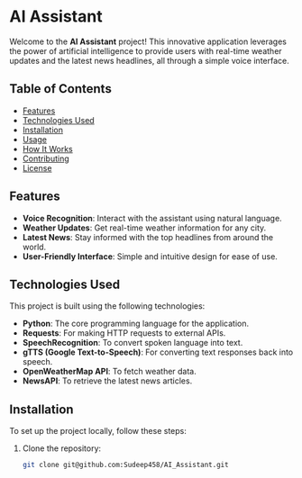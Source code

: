 # AI Assistant

Welcome to the **AI Assistant** project! This innovative application leverages the power of artificial intelligence to provide users with real-time weather updates and the latest news headlines, all through a simple voice interface. 

## Table of Contents

- [Features](#features)
- [Technologies Used](#technologies-used)
- [Installation](#installation)
- [Usage](#usage)
- [How It Works](#how-it-works)
- [Contributing](#contributing)
- [License](#license)

## Features

- **Voice Recognition**: Interact with the assistant using natural language.
- **Weather Updates**: Get real-time weather information for any city.
- **Latest News**: Stay informed with the top headlines from around the world.
- **User-Friendly Interface**: Simple and intuitive design for ease of use.

## Technologies Used

This project is built using the following technologies:

- **Python**: The core programming language for the application.
- **Requests**: For making HTTP requests to external APIs.
- **SpeechRecognition**: To convert spoken language into text.
- **gTTS (Google Text-to-Speech)**: For converting text responses back into speech.
- **OpenWeatherMap API**: To fetch weather data.
- **NewsAPI**: To retrieve the latest news articles.

## Installation

To set up the project locally, follow these steps:

1. Clone the repository:
   ```bash
   git clone git@github.com:Sudeep458/AI_Assistant.git
   ```
   
